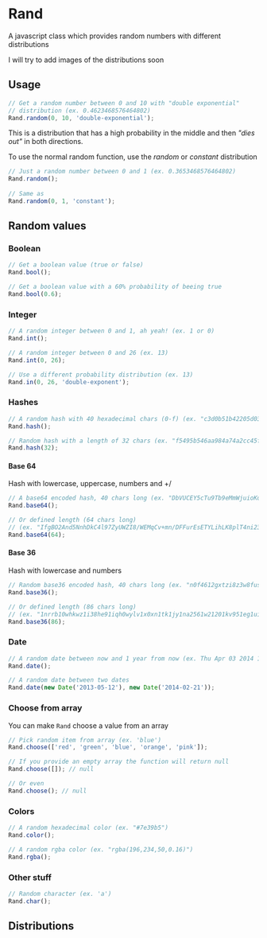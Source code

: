 Rand
==========

A javascript class which provides random numbers with different distributions

I will try to add images of the distributions soon

## Usage
```js
// Get a random number between 0 and 10 with "double exponential" 
// distribution (ex. 0.4623468576464802)
Rand.random(0, 10, 'double-exponential'); 
```

This is a distribution that has a high probability in the middle and then *"dies out"* in both directions.
  
To use the normal random function, use the *random* or *constant* distribution

```js
// Just a random number between 0 and 1 (ex. 0.3653468576464802)
Rand.random(); 
  
// Same as
Rand.random(0, 1, 'constant');
```

## Random values

### Boolean
```js
// Get a boolean value (true or false)
Rand.bool();

// Get a boolean value with a 60% probability of beeing true
Rand.bool(0.6);
```

### Integer
```js
// A random integer between 0 and 1, ah yeah! (ex. 1 or 0)
Rand.int(); 

// A random integer between 0 and 26 (ex. 13)
Rand.int(0, 26);

// Use a different probability distribution (ex. 13)
Rand.in(0, 26, 'double-exponent');
```

### Hashes
```js
// A random hash with 40 hexadecimal chars (0-f) (ex. "c3d0b51b42205d039e0a06e1f221d2f742aa59c1")
Rand.hash();

// Random hash with a length of 32 chars (ex. "f5495b546aa984a74a2cc45f08917147")
Rand.hash(32);
```

#### Base 64
Hash with lowercase, uppercase, numbers and +/
```js
// A base64 encoded hash, 40 chars long (ex. "DbVUCEY5cTu9Tb9eMmWjuioKqM/bEUrMsR5rPjea")
Rand.base64();

// Or defined length (64 chars long) 
// (ex. "IfgBO2And5NnhDkC4l97ZyUWZI8/WEMqCv+mn/DFFurEsETYLihLK8plT4ni237A")
Rand.base64(64);
```

#### Base 36
Hash with lowercase and numbers
```js
// Random base36 encoded hash, 40 chars long (ex. "n0f4612gxtzi8z3w8fusgo12ihycnpcq711f134z")
Rand.base36();

// Or defined length (86 chars long)
// (ex. "1nrrb10whkwz1i38he91iqh0wylv1x0xn1tk1jy1na2561w21201kv951eg1ui29u1p0mrkjdk1v5j5289paf6")
Rand.base36(86);
```

### Date
```js
// A random date between now and 1 year from now (ex. Thu Apr 03 2014 16:38:14 GMT+0200 (CEST))
Rand.date();

// A random date between two dates
Rand.date(new Date('2013-05-12'), new Date('2014-02-21'));
```

### Choose from array
You can make `Rand` choose a value from an array

```js
// Pick random item from array (ex. 'blue')
Rand.choose(['red', 'green', 'blue', 'orange', 'pink']);

// If you provide an empty array the function will return null
Rand.choose([]); // null

// Or even
Rand.choose(); // null
```

### Colors
```js
// A random hexadecimal color (ex. "#7e39b5")
Rand.color();

// A random rgba color (ex. "rgba(196,234,50,0.16)")
Rand.rgba();
```

### Other stuff
```js
// Random character (ex. 'a')
Rand.char();
```

## Distributions